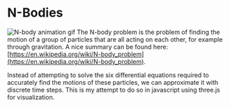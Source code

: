 # N-Bodies
![N-body animation gif](http://i.imgur.com/GILcvdI.gif)
The N-body problem is the problem of finding the motion of a group of particles that are all acting on each other, for example through gravitation.
A nice summary can be found here: [https://en.wikipedia.org/wiki/N-body_problem](https://en.wikipedia.org/wiki/N-body_problem).

Instead of attempting to solve the six differential equations required to accurately find the motions of these particles, we can approximate it with discrete time steps. This is my attempt to do so in javascript using three.js for visualization.
